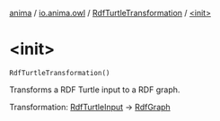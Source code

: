[anima](../../index.md) / [io.anima.owl](../index.md) / [RdfTurtleTransformation](index.md) / [&lt;init&gt;](./-init-.md)

# &lt;init&gt;

`RdfTurtleTransformation()`

Transforms a RDF Turtle input to a RDF graph.

Transformation: [RdfTurtleInput](../-rdf-turtle-input/index.md) -&gt; [RdfGraph](../-rdf-graph/index.md)

